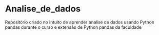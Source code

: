 # Analise_de_dados
Repositório criado no intuito de aprender analise de dados usando Python pandas
durante o curso e extensão de Python pandas da faculdade
